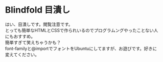 # Blindfold 目潰し
はい、目潰しです。閲覧注意です。  
とっても簡単なHTMLとCSSで作られいるのでプログラムングやったことない人にもおすすめ。  
簡単すぎて笑えちゃうかも？  
font-familyと@importでフォントをUbuntuにしてますが、お遊びです。好きに変えてください。
